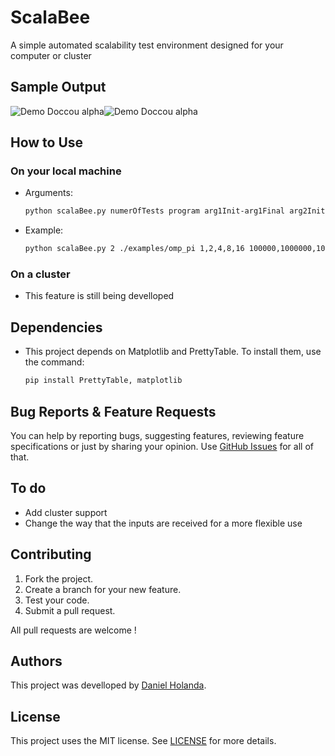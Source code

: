 # ScalaBee
A simple automated scalability test environment designed for your computer or cluster



## Sample Output
![Demo Doccou alpha](https://github.com/danielholanda/ScalaBee/blob/master/media/sampleOutputGraph.png?raw=true)![Demo Doccou alpha](https://github.com/danielholanda/ScalaBee/blob/master/media/sampleOutputTable.png?raw=true)


## How to Use
### On your local machine
* Arguments:
    
    ```bash
    python scalaBee.py numerOfTests program arg1Init-arg1Final arg2Init-arg2Final...
    ```
* Example:
    
    ```bash
    python scalaBee.py 2 ./examples/omp_pi 1,2,4,8,16 100000,1000000,10000000,100000000
    ```

### On a cluster
* This feature is still being develloped

## Dependencies 
* This project depends on Matplotlib and PrettyTable. To install them, use the command:
    ```bash
    pip install PrettyTable, matplotlib
    ```

## Bug Reports & Feature Requests
You can help by reporting bugs, suggesting features, reviewing feature specifications or just by sharing your opinion.
Use [GitHub Issues](https://github.com/TheFighters/Smith-Waterman/issues) for all of that.

## To do
* Add cluster support
* Change the way that the inputs are received for a more flexible use
    
    
## Contributing
1. Fork the project.
2. Create a branch for your new feature.
3. Test your code.
5. Submit a pull request.

All pull requests are welcome !

## Authors
This project was develloped by [Daniel Holanda](https://github.com/danielholanda/).

## License
This project uses the MIT license. See [LICENSE](https://github.com/danielholanda/ScalaBee/blob/master/LICENSE) for more details.

